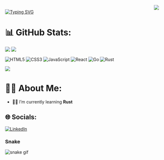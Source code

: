 <img align="right" src="https://visitor-badge.laobi.icu/badge?page_id=salesp07" />

[![Typing SVG](https://readme-typing-svg.herokuapp.com?font=Kalam&weight=700&size=36&pause=1000&color=00BDCF&background=FF300000&center=true&vCenter=true&width=800&height=75&lines=Hi%2C+I'm+Mainm0e;Code%2C+coffee%2C+and+a+sprinkle+of+creativity+%E2%98%95%EF%B8%8F)](https://git.io/typing-svg)

# 📊 GitHub Stats:
![](https://github-readme-stats.vercel.app/api?username=Mainm0e&theme=tokyonight&hide_border=true&include_all_commits=true&count_private=true)
![](https://github-readme-streak-stats.herokuapp.com/?user=Mainm0e&theme=tokyonight&hide_border=true)

![HTML5](https://img.shields.io/badge/html5-%23E34F26.svg?style=for-the-badge&logo=html5&logoColor=white) 
![CSS3](https://img.shields.io/badge/css3-%231572B6.svg?style=for-the-badge&logo=css3&logoColor=white)
![JavaScript](https://img.shields.io/badge/javascript-%23323330.svg?style=for-the-badge&logo=javascript&logoColor=%23F7DF1E)
![React](https://img.shields.io/badge/react-%2320232a.svg?style=for-the-badge&logo=react&logoColor=%2361DAFB)
![Go](https://img.shields.io/badge/go-%2300ADD8.svg?style=for-the-badge&logo=go&logoColor=white)
![Rust](https://img.shields.io/badge/rust-%23000000.svg?style=for-the-badge&logo=rust&logoColor=white)

![](https://github-readme-stats.vercel.app/api/top-langs/?username=Mainm0e&theme=tokyonight&hide_border=true&include_all_commits=true&count_private=true&layout=compact)


# 🧑🏽 About Me:

- 👨‍💻 I’m currently learning **Rust**


## 🌐 Socials:
[![LinkedIn](https://img.shields.io/badge/LinkedIn-%230077B5.svg?logo=linkedin&logoColor=white)](https://www.linkedin.com/in/adithep-tamwisai-3b0a7525b/) 


###  Snake
![snake gif](https://github.com/Mainm0e/Mainm0e/blob/output/github-contribution-grid-snake.gif)


